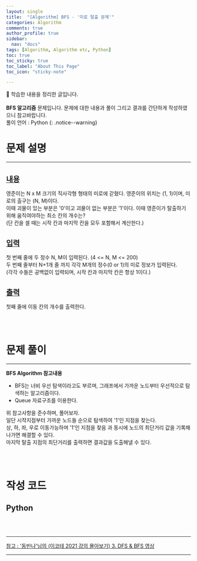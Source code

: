 ```yaml
---
layout: single
title:  "[Algorithm] BFS - '미로 탈출 문제'" 
categories: Algorithm
comments: true
author_profile: true
sidebar:
  nav: "docs"
tags: [Algorithm, Algorithm etc, Python]
toc: true
toc_sticky: true
toc_label: "About This Page"
toc_icon: "sticky-note"

---
```


📣 학습한 내용을 정리한 글입니다. <br>
<br>
**BFS 알고리즘** 문제입니다. 문제에 대한 내용과 풀이 그리고 결과를 간단하게 작성하였으니 참고바랍니다.  
풀이 언어 : Python
{: .notice--warning}

# 문제 설명

---

<br>
<b><u><span style="font-size:20px">내용</span></u></b>

영준이는 N x M 크기의 직사각형 형태의 미로에 갇혔다. 영준이의 위치는 (1, 1)이며, 미로의 출구는 (N, M)이다.  
이때 괴물이 있는 부분은 '0'이고 괴물이 없는 부분은 '1'이다. 이때 영준이가 탈출하기 위해 움직여야하는 최소 칸의 개수는?  
(단 칸을 셀 때는 시작 칸과 마지막 칸을 모두 포함해서 계산한다.)

<br>
<b><u><span style="font-size:20px">입력</span></u></b>

첫 번째 줄에 두 정수 N, M이 입력된다. (4 <= N, M <= 200)  
두 번째 줄부터 N+1개 줄 까지 각각 M개의 정수(0 or 1)의 미로 정보가 입력된다.  
(각각 수들은 공백없이 입력되며, 시작 칸과 마지막 칸은 항상 1이다.)

<br>
<b><u><span style="font-size:20px">출력</span></u></b>

첫째 줄에 이동 칸의 개수를 출력한다.

<br>
<br>

# 문제 풀이

---

**BFS Algorithm 참고내용**
- BFS는 너비 우선 탐색이라고도 부르며, 그래프에서 가까운 노드부터 우선적으로 탐색하는 알고리즘이다.<br>
- Queue 자료구조를 이용한다.<br>

위 참고사항을 준수하며, 풀어보자.<br>
일단 시작지점부터 가까운 노드들 순으로 탐색하여 '1'인 지점을 찾는다.  
상, 하, 좌, 우로 이동가능하며 '1'인 지점을 찾음 과 동시에 노드의 최단거리 값을 기록해나가면 해결할 수 있다.  
마지막 탈출 지점의 최단거리를 출력하면 결과값을 도출해낼 수 있다.

<br>
<br>

# 작성 코드

## Python

<script src="https://gist.github.com/easyoung-lee/cff4f72a036a4782e3d855513e4af0fd.js"></script>

<br>
<br>

---
[참고 : '동빈나'님의 (이코테 2021 강의 몰아보기) 3. DFS & BFS 영상](https://www.youtube.com/watch?v=7C9RgOcvkvo&list=PLRx0vPvlEmdAghTr5mXQxGpHjWqSz0dgC&index=3)

---
